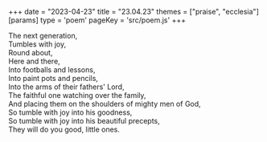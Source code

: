 +++
date = "2023-04-23"
title = "23.04.23"
themes = ["praise", "ecclesia"]
[params]
  type = 'poem'
  pageKey = 'src/poem.js'
+++

The next generation,  
Tumbles with joy,  
Round about,  
Here and there,  
Into footballs and lessons,  
Into paint pots and pencils,  
Into the arms of their fathers' Lord,  
The faithful one watching over the family,  
And placing them on the shoulders of mighty men of God,  
So tumble with joy into his goodness,  
So tumble with joy into his beautiful precepts,  
They will do you good, little ones.
